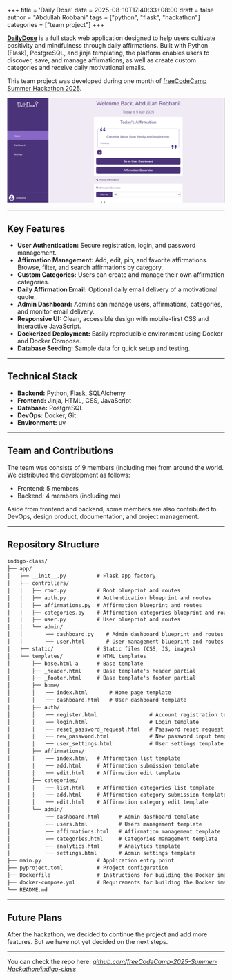 +++
title = 'Daily Dose'
date = 2025-08-10T17:40:33+08:00
draft = false
author = "Abdullah Robbani"
tags = ["python", "flask", "hackathon"]
categories = ["team project"]
+++

[**DailyDose**](https://github.com/freeCodeCamp-2025-Summer-Hackathon/indigo-class) is a full stack web application designed to help users cultivate positivity and mindfulness through daily affirmations. Built with Python (Flask), PostgreSQL, and jinja templating, the platform enables users to discover, save, and manage affirmations, as well as create custom categories and receive daily motivational emails.

This team project was developed during one month of [freeCodeCamp Summer Hackathon 2025](https://github.com/freeCodeCamp-2025-Summer-Hackathon).
<!--more-->
![homepage screenshot](https://raw.githubusercontent.com/babanini95/babanini95.github.io/refs/heads/main/content/projects/images/daily-dose-homepage.png)
___

## Key Features

- **User Authentication:** Secure registration, login, and password management.
- **Affirmation Management:** Add, edit, pin, and favorite affirmations. Browse, filter, and search affirmations by category.
- **Custom Categories:** Users can create and manage their own affirmation categories.
- **Daily Affirmation Email:** Optional daily email delivery of a motivational quote.
- **Admin Dashboard:** Admins can manage users, affirmations, categories, and monitor email delivery.
- **Responsive UI:** Clean, accessible design with mobile-first CSS and interactive JavaScript.
- **Dockerized Deployment:** Easily reproducible environment using Docker and Docker Compose.
- **Database Seeding:** Sample data for quick setup and testing.

___

## Technical Stack

- **Backend:** Python, Flask, SQLAlchemy
- **Frontend:** Jinja, HTML, CSS, JavaScript
- **Database:** PostgreSQL
- **DevOps:** Docker, Git
- **Environment:** uv

___

## Team and Contributions

The team was consists of 9 members (including me) from around the world. We distributed the development as follows:

- Frontend: 5 members
- Backend: 4 members (including me)

Aside from frontend and backend, some members are also contributed to DevOps, design product, documentation, and project management.

___

## Repository Structure

```markdown
indigo-class/
├── app/
│   ├── __init__.py          # Flask app factory
│   ├── controllers/
│   │   ├── root.py          # Root blueprint and routes
│   │   ├── auth.py          # Authentication blueprint and routes
│   │   ├── affirmations.py  # Affirmation blueprint and routes
│   │   ├── categories.py    # Affirmation categories blueprint and routes
│   │   ├── user.py          # User blueprint and routes
│   │   └── admin/
│   │       ├── dashboard.py    # Admin dashboard blueprint and routes
│   │       └── user.html       # User management blueprint and routes
│   ├── static/              # Static files (CSS, JS, images)
│   └── templates/           # HTML templates
│       ├── base.html a      # Base template
│       ├── _header.html     # Base template's header partial
│       ├── _footer.html     # Base template's footer partial
│       ├── home/
│       │   ├── index.html       # Home page template
│       │   └── dashboard.html   # User dashboard template
│       ├── auth/
│       │   ├── register.html                 # Account registration template
│       │   ├── login.html                    # Login template
│       │   ├── reset_password_request.html   # Password reset request template
│       │   ├── new_password.html             # New password input template
│       │   └── user_settings.html            # User settings template
│       ├── affirmations/
│       │   ├── index.html   # Affirmation list template
│       │   ├── add.html     # Affirmation submission template
│       │   └── edit.html    # Affirmation edit template
│       ├── categories/
│       │   ├── list.html    # Affirmation categories list template
│       │   ├── add.html     # Affirmation category submission template
│       │   └── edit.html    # Affirmation category edit template
│       └── admin/
│           ├── dashboard.html      # Admin dashboard template
│           ├── users.html          # Users management template
│           ├── affirmations.html   # Affirmation management template
│           ├── categories.html     # Categories management template
│           ├── analytics.html      # Analytics template
│           └── settings.html       # Admin settings template
├── main.py                  # Application entry point
├── pyproject.toml           # Project configuration
├── Dockerfile               # Instructions for building the Docker image
├── docker-compose.yml       # Requirements for building the Docker image
└── README.md
```

___

## Future Plans

After the hackathon, we decided to continue the project and add more features. But we have not yet decided on the next steps.

___

You can check the repo here: *[github.com/freeCodeCamp-2025-Summer-Hackathon/indigo-class](https://github.com/freeCodeCamp-2025-Summer-Hackathon/indigo-class)*
